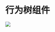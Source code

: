 # 行为树组件
![](https://cdn.jsdelivr.net/gh/longshilin/images/20201109154909.png)


<!--stackedit_data:
eyJoaXN0b3J5IjpbMTgxOTY3MzMwXX0=
-->